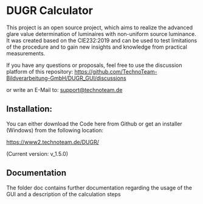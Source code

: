 # DUGR Calculator
This project is an open source project, which aims to realize the advanced glare value determination of luminaires with non-uniform source luminance.
It was created based on the CIE232:2019 and can be used to test limitations of the procedure and to gain new insights and knowledge from practical measurements.

If you have any questions or proposals, feel free to use the discussion platform of this repository:
https://github.com/TechnoTeam-Bildverarbeitung-GmbH/DUGR_GUI/discussions

or write an E-Mail to:
support@technoteam.de

## Installation:
You can either download the Code here from Github or get an installer (Windows) from the following location:

https://www2.technoteam.de/DUGR/

(Current version: v_1.5.0)

## Documentation
The folder doc contains further documentation regarding the usage of the GUI and a description of the calculation steps
